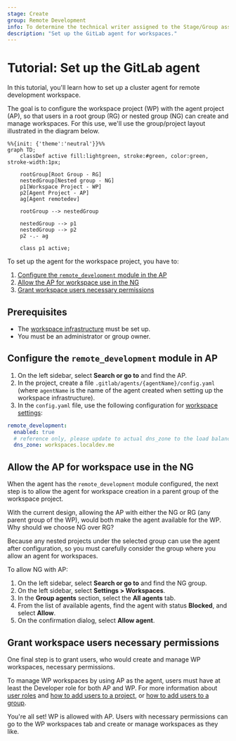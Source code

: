 ```yaml
---
stage: Create
group: Remote Development
info: To determine the technical writer assigned to the Stage/Group associated with this page, see https://handbook.gitlab.com/handbook/product/ux/technical-writing/#assignments
description: "Set up the GitLab agent for workspaces."
---
```


# Tutorial: Set up the GitLab agent

In this tutorial, you'll learn how to set up a cluster agent for remote development workspace.

The goal is to configure the workspace project (WP) with the agent project (AP), so that users in a root group (RG) or nested group (NG) can create and manage workspaces.
For this use, we'll use the group/project layout illustrated in the diagram below.

```mermaid
%%{init: {'theme':'neutral'}}%%
graph TD;
    classDef active fill:lightgreen, stroke:#green, color:green, stroke-width:1px;

    rootGroup[Root Group - RG]
    nestedGroup[Nested group - NG]
    p1[Workspace Project - WP]
    p2[Agent Project - AP]
    ag[Agent remotedev]

    rootGroup --> nestedGroup

    nestedGroup --> p1
    nestedGroup --> p2
    p2 -.- ag

    class p1 active;
```

To set up the agent for the workspace project, you have to:

1. [Configure the `remote_development` module in the AP](#configure-the-remote_development-module-in-ap)
1. [Allow the AP for workspace use in the NG](#allow-the-ap-for-workspace-use-in-the-ng)
1. [Grant workspace users necessary permissions](#grant-workspace-users-necessary-permissions)

## Prerequisites

- The [workspace infrastructure](configuration.md#set-up-workspace-infrastructure) must be set up.
- You must be an administrator or group owner.

## Configure the `remote_development` module in AP

1. On the left sidebar, select **Search or go to** and find the AP.
1. In the project, create a file `.gitlab/agents/{agentName}/config.yaml` (where `agentName` is the name of the agent created when setting up the workspace infrastructure).
1. In the `config.yaml` file, use the following configuration for [workspace settings](gitlab_agent_configuration.md#workspace-settings):

```yaml
remote_development:
  enabled: true
  # reference only, please update to actual dns_zone to the load balancer exposed by the Ingress controller.
  dns_zone: workspaces.localdev.me
```

## Allow the AP for workspace use in the NG

When the agent has the `remote_development` module configured, the next step is to allow the agent for workspace creation in a parent group of the workspace project.

With the current design, allowing the AP with either the NG or RG (any parent group of the WP), would both make the agent available for the WP. Why should we choose NG over RG?

Because any nested projects under the selected group can use the agent after configuration, so you must carefully consider the group where you allow an agent for workspaces.

To allow NG with AP:

1. On the left sidebar, select **Search or go to** and find the NG group.
1. On the left sidebar, select **Settings > Workspaces**.
1. In the **Group agents** section, select the **All agents** tab.
1. From the list of available agents, find the agent with status **Blocked**, and select **Allow**.
1. On the confirmation dialog, select **Allow agent**.

## Grant workspace users necessary permissions

One final step is to grant users, who would create and manage WP workspaces, necessary permissions.

To manage WP workspaces by using AP as the agent, users must have at least the Developer role for both AP and WP. For more information about [user roles](../permissions.md) and [how to add users to a project](../project/members/index.md#add-users-to-a-project), or [how to add users to a group](../group/index.md#add-users-to-a-group).

You're all set! WP is allowed with AP. Users with necessary permissions can go to the WP workspaces tab and create or manage workspaces as they like.
